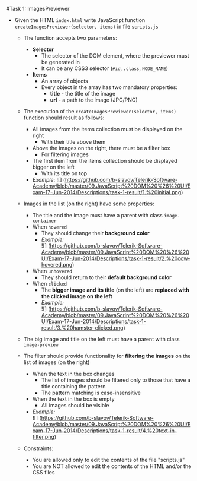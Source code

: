 #Task 1: ImagesPreviewer

* Given the HTML `index.html` write JavaScript function `createImagesPreviewer(selector, items)` in file `scripts.js`

  * The function accepts two parameters:
    * **Selector**
      * The selector of the DOM element, where the previewer must be generated in
      * It can be any CSS3 selector (`#id`, `.class`, `NODE_NAME`)
    * **Items** 
      * An array of objects
      * Every object in the array has two mandatory properties:
        * **title** - the title of the image
        * **url** - a path to the image (JPG/PNG)
        
  * The execution of the `createImagesPreviewer(selector, items)` function should result as follows:
    * All images from the items collection must be displayed on the right
      * With their title above them
    * Above the images on the right, there must be a filter box
      * For filtering images
    * The first item from the items collection should be displayed bigger on the left
      * With its title on top
    * _Example_:
      ![] (https://github.com/b-slavov/Telerik-Software-Academy/blob/master/09.JavaScript%20DOM%20%26%20UI/Exam-17-Jun-2014/Descriptions/task-1-result/1.%20initial.png)      
      
  * Images in the list (on the right) have some properties:
    * The title and the image must have a parent with class `image-container`
    * When `hovered`
      * They should change their **background color**      
      * _Example:_      
        ![] (https://github.com/b-slavov/Telerik-Software-Academy/blob/master/09.JavaScript%20DOM%20%26%20UI/Exam-17-Jun-2014/Descriptions/task-1-result/2.%20cow-hovered.png)
    * When `unhovered`
      * They should return to their **default background color**
    * When `clicked`
      * The **bigger image and its title** (on the left) are **replaced with the clicked image on the left**
      * _Example:_      
        ![] (https://github.com/b-slavov/Telerik-Software-Academy/blob/master/09.JavaScript%20DOM%20%26%20UI/Exam-17-Jun-2014/Descriptions/task-1-result/3.%20hamster-clicked.png)
  * The big image and title on the left must have a parent with class `image-preview`
      
  * The filter should provide functionality for **filtering the images** on the list of images (on the right)
    * When the text in the box changes
      * The list of images should be filtered only to those that have a title containing the pattern
      * The pattern matching is case-insensitive
    * When the text in the box is empty
      * All images should be visible
    * _Example:_      
      ![] (https://github.com/b-slavov/Telerik-Software-Academy/blob/master/09.JavaScript%20DOM%20%26%20UI/Exam-17-Jun-2014/Descriptions/task-1-result/4.%20text-in-filter.png)
      
  * Constraints:
    * You are allowed only to edit the contents of the file "scripts.js"
    * You are NOT allowed to edit the contents of the HTML and/or the CSS files    